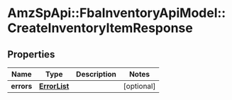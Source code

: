 # AmzSpApi::FbaInventoryApiModel::CreateInventoryItemResponse

## Properties
Name | Type | Description | Notes
------------ | ------------- | ------------- | -------------
**errors** | [**ErrorList**](ErrorList.md) |  | [optional] 

